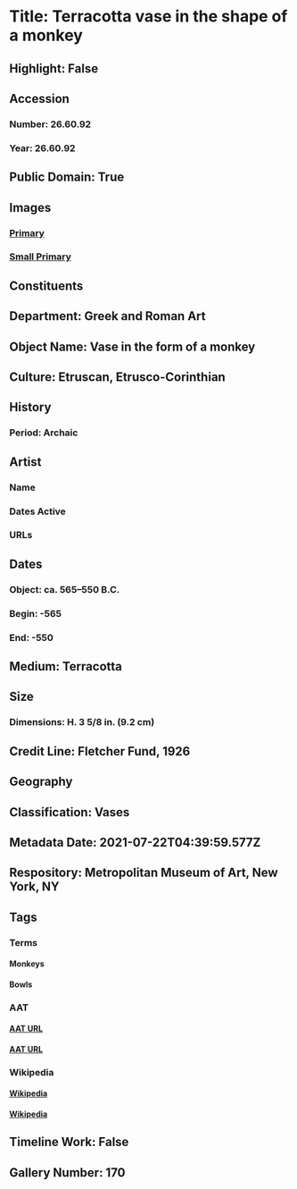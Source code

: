 # Title: Terracotta vase in the shape of a monkey
## Highlight: False
## Accession
### Number: 26.60.92
### Year: 26.60.92
## Public Domain: True
## Images
### [Primary](https://images.metmuseum.org/CRDImages/gr/original/DP245700.jpg)
### [Small Primary](https://images.metmuseum.org/CRDImages/gr/web-large/DP245700.jpg)
## Constituents
## Department: Greek and Roman Art
## Object Name: Vase in the form of a monkey
## Culture: Etruscan, Etrusco-Corinthian
## History
### Period: Archaic
## Artist
### Name
### Dates Active
### URLs
## Dates
### Object: ca. 565–550 B.C.
### Begin: -565
### End: -550
## Medium: Terracotta
## Size
### Dimensions: H. 3 5/8 in. (9.2 cm)
## Credit Line: Fletcher Fund, 1926
## Geography
## Classification: Vases
## Metadata Date: 2021-07-22T04:39:59.577Z
## Respository: Metropolitan Museum of Art, New York, NY
## Tags
### Terms
#### Monkeys
#### Bowls
### AAT
#### [AAT URL](http://vocab.getty.edu/page/aat/300250028)
#### [AAT URL](http://vocab.getty.edu/page/aat/300203596)
### Wikipedia
#### [Wikipedia]()
#### [Wikipedia]()
## Timeline Work: False
## Gallery Number: 170